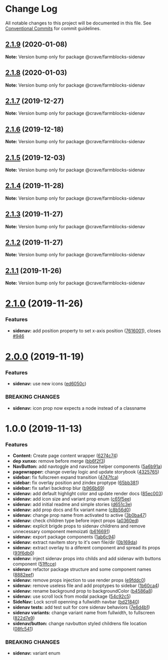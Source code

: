 # Change Log

All notable changes to this project will be documented in this file.
See [Conventional Commits](https://conventionalcommits.org) for commit guidelines.

## [2.1.9](https://github.com/CraveFood/farmblocks/compare/@crave/farmblocks-sidenav@2.1.8...@crave/farmblocks-sidenav@2.1.9) (2020-01-08)

**Note:** Version bump only for package @crave/farmblocks-sidenav





## [2.1.8](https://github.com/CraveFood/farmblocks/compare/@crave/farmblocks-sidenav@2.1.7...@crave/farmblocks-sidenav@2.1.8) (2020-01-03)

**Note:** Version bump only for package @crave/farmblocks-sidenav





## [2.1.7](https://github.com/CraveFood/farmblocks/compare/@crave/farmblocks-sidenav@2.1.6...@crave/farmblocks-sidenav@2.1.7) (2019-12-27)

**Note:** Version bump only for package @crave/farmblocks-sidenav





## [2.1.6](https://github.com/CraveFood/farmblocks/compare/@crave/farmblocks-sidenav@2.1.5...@crave/farmblocks-sidenav@2.1.6) (2019-12-18)

**Note:** Version bump only for package @crave/farmblocks-sidenav





## [2.1.5](https://github.com/CraveFood/farmblocks/compare/@crave/farmblocks-sidenav@2.1.4...@crave/farmblocks-sidenav@2.1.5) (2019-12-03)

**Note:** Version bump only for package @crave/farmblocks-sidenav





## [2.1.4](https://github.com/CraveFood/farmblocks/compare/@crave/farmblocks-sidenav@2.1.3...@crave/farmblocks-sidenav@2.1.4) (2019-11-28)

**Note:** Version bump only for package @crave/farmblocks-sidenav





## [2.1.3](https://github.com/CraveFood/farmblocks/compare/@crave/farmblocks-sidenav@2.1.2...@crave/farmblocks-sidenav@2.1.3) (2019-11-27)

**Note:** Version bump only for package @crave/farmblocks-sidenav





## [2.1.2](https://github.com/CraveFood/farmblocks/compare/@crave/farmblocks-sidenav@2.1.1...@crave/farmblocks-sidenav@2.1.2) (2019-11-27)

**Note:** Version bump only for package @crave/farmblocks-sidenav





## [2.1.1](https://github.com/CraveFood/farmblocks/compare/@crave/farmblocks-sidenav@2.1.0...@crave/farmblocks-sidenav@2.1.1) (2019-11-26)

**Note:** Version bump only for package @crave/farmblocks-sidenav





# [2.1.0](https://github.com/CraveFood/farmblocks/compare/@crave/farmblocks-sidenav@2.0.0...@crave/farmblocks-sidenav@2.1.0) (2019-11-26)


### Features

* **sidenav:** add position property to set x-axis position ([7616001](https://github.com/CraveFood/farmblocks/commit/7616001725ea376117f1c0844fe7331e4c60c03d)), closes [#946](https://github.com/CraveFood/farmblocks/issues/946)





# [2.0.0](https://github.com/CraveFood/farmblocks/compare/@crave/farmblocks-sidenav@1.0.0...@crave/farmblocks-sidenav@2.0.0) (2019-11-19)


### Features

* **sidenav:** use new icons ([ed6050c](https://github.com/CraveFood/farmblocks/commit/ed6050c619d45e1aefd7807dc0aa4abc36a7fbff))


### BREAKING CHANGES

* **sidenav:** icon prop now expects a node instead of a classname





# 1.0.0 (2019-11-13)


### Features

* **Content:** Create page content wrapper ([6274c74](https://github.com/CraveFood/farmblocks/commit/6274c747380ed96f4998fad1153214bac63d12c0))
* **dep xunxo:** remove before merge ([bb6f2f3](https://github.com/CraveFood/farmblocks/commit/bb6f2f3a89f9ff80b20bfa1c0d7eb9afb173a1a6))
* **NavButton:** add navtoggle and navclose helper components ([5a6b91a](https://github.com/CraveFood/farmblocks/commit/5a6b91a4cae0da035b9c4cf5622c3973dd5e0e61))
* **pagewrapper:** change overlay logic and update storybook ([4325765](https://github.com/CraveFood/farmblocks/commit/43257657de9898b459fe9e78f45709a2bb8b2e33))
* **sidebar:** fix fullscreen expand transition ([4747fca](https://github.com/CraveFood/farmblocks/commit/4747fca0c4b4457904757e382b30479c7972c7f9))
* **sidebar:** fix overlay position and zindex proptype ([65bb381](https://github.com/CraveFood/farmblocks/commit/65bb381f2b035d02c97d1360a2ddead4c6c22f95))
* **sidebar:** fix safari backdrop blur ([b966b69](https://github.com/CraveFood/farmblocks/commit/b966b69bd8273ba18e85c31feb803f75792dfcad))
* **sidenav:** add default highlight color and update render docs ([85ec003](https://github.com/CraveFood/farmblocks/commit/85ec003e3b085293e6facef238eff278e59695ae))
* **sidenav:** add icon size and variant prop enum ([c65f5ee](https://github.com/CraveFood/farmblocks/commit/c65f5ee7a21f709e51d301b09f0f886550d17493))
* **sidenav:** add initial readme and simple stories ([d651c3e](https://github.com/CraveFood/farmblocks/commit/d651c3e53c9e45ff24f2811b6bf29412c5983b09))
* **sidenav:** add prop docs and fix variant name ([c8b56d0](https://github.com/CraveFood/farmblocks/commit/c8b56d053324b46fd0ad9fc48101b4ed2aa68244))
* **sidenav:** change prop name from activated to active ([3b0ba47](https://github.com/CraveFood/farmblocks/commit/3b0ba47f4f3d6bef12de76f79512f0b71fbdb1c5))
* **sidenav:** check children type before inject props ([a0360ed](https://github.com/CraveFood/farmblocks/commit/a0360edfafd4af5640e446ea9716065957c991e5))
* **sidenav:** explicit brigde props to sidenav childrens and remove unnecessary component memoizati ([b616691](https://github.com/CraveFood/farmblocks/commit/b6166918a1ca4155d029e4d361251a1556390093))
* **sidenav:** export package components ([1ab6c94](https://github.com/CraveFood/farmblocks/commit/1ab6c9446fd65e17f0c8acd5396b8bd967e5ef2d))
* **sidenav:** extract navitem story to it's own file/dir ([0b169da](https://github.com/CraveFood/farmblocks/commit/0b169dae4b1c36c82161849e2ea92d5bbd9e86ad))
* **sidenav:** extract overlay to a diferent component and spread its props ([93f6db0](https://github.com/CraveFood/farmblocks/commit/93f6db06ba532519dc2a3e364928f5e52de8ff10))
* **sidenav:** inject sidenav props into childs and add sidenav with buttons component ([51ffcce](https://github.com/CraveFood/farmblocks/commit/51ffcce3a0386733e173beeeac3a423d730d7cb5))
* **sidenav:** refactor package structure and some component names ([8882eef](https://github.com/CraveFood/farmblocks/commit/8882eef6a6ee20de19401bfe804fff2eadd44bca))
* **sidenav:** remove props injection to use render props ([e9fddc0](https://github.com/CraveFood/farmblocks/commit/e9fddc0c0966cb4e6f15347ab28b4589b79aa5c8))
* **sidenav:** remove useless file and add proptypes to sidebar ([1b60ca4](https://github.com/CraveFood/farmblocks/commit/1b60ca459a96449c1c705256853680c176bde809))
* **sidenav:** rename background prop to backgroundColor ([b4586a8](https://github.com/CraveFood/farmblocks/commit/b4586a8385d61260d41f64c16f5375db3731297f))
* **sidenav:** use scroll lock from modal package ([54c92c5](https://github.com/CraveFood/farmblocks/commit/54c92c537934771888c1dc65a55b8a2239e2def3))
* **SideNav:** Lock scroll openning a fullwidth navbar ([bd21840](https://github.com/CraveFood/farmblocks/commit/bd218407a97333ff423c08a05cfd3527050c8ce3))
* **sidenav tests:** add test suit for core sidenav behaviors ([7e6d4b1](https://github.com/CraveFood/farmblocks/commit/7e6d4b18857bb5cb9ff80d467472872fa19ab0fb))
* **sidenav variants:** change variant name from fullwidth, to fullscreen ([822d7e9](https://github.com/CraveFood/farmblocks/commit/822d7e9304daacd9047d2232d46deba7294be827))
* **sidenav/button:** change navbutton styled childrens file location ([08fc541](https://github.com/CraveFood/farmblocks/commit/08fc5417240d59d2697d2d1a17d410e809d7c8c4))


### BREAKING CHANGES

* **sidenav:** variant enum
